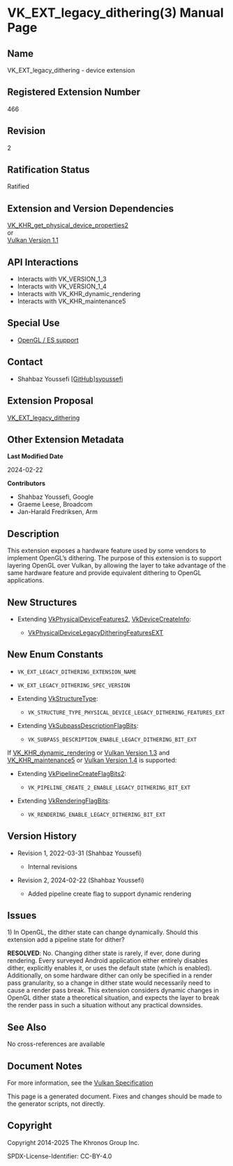 # VK\_EXT\_legacy\_dithering(3) Manual Page

## Name

VK\_EXT\_legacy\_dithering - device extension



## [](#_registered_extension_number)Registered Extension Number

466

## [](#_revision)Revision

2

## [](#_ratification_status)Ratification Status

Ratified

## [](#_extension_and_version_dependencies)Extension and Version Dependencies

[VK\_KHR\_get\_physical\_device\_properties2](https://registry.khronos.org/vulkan/specs/latest/man/html/VK_KHR_get_physical_device_properties2.html)  
or  
[Vulkan Version 1.1](#versions-1.1)

## [](#_api_interactions)API Interactions

- Interacts with VK\_VERSION\_1\_3
- Interacts with VK\_VERSION\_1\_4
- Interacts with VK\_KHR\_dynamic\_rendering
- Interacts with VK\_KHR\_maintenance5

## [](#_special_use)Special Use

- [OpenGL / ES support](https://registry.khronos.org/vulkan/specs/latest/html/vkspec.html#extendingvulkan-compatibility-specialuse)

## [](#_contact)Contact

- Shahbaz Youssefi [\[GitHub\]syoussefi](https://github.com/KhronosGroup/Vulkan-Docs/issues/new?body=%5BVK_EXT_legacy_dithering%5D%20%40syoussefi%0A%2AHere%20describe%20the%20issue%20or%20question%20you%20have%20about%20the%20VK_EXT_legacy_dithering%20extension%2A)

## [](#_extension_proposal)Extension Proposal

[VK\_EXT\_legacy\_dithering](https://github.com/KhronosGroup/Vulkan-Docs/tree/main/proposals/VK_EXT_legacy_dithering.adoc)

## [](#_other_extension_metadata)Other Extension Metadata

**Last Modified Date**

2024-02-22

**Contributors**

- Shahbaz Youssefi, Google
- Graeme Leese, Broadcom
- Jan-Harald Fredriksen, Arm

## [](#_description)Description

This extension exposes a hardware feature used by some vendors to implement OpenGL’s dithering. The purpose of this extension is to support layering OpenGL over Vulkan, by allowing the layer to take advantage of the same hardware feature and provide equivalent dithering to OpenGL applications.

## [](#_new_structures)New Structures

- Extending [VkPhysicalDeviceFeatures2](https://registry.khronos.org/vulkan/specs/latest/man/html/VkPhysicalDeviceFeatures2.html), [VkDeviceCreateInfo](https://registry.khronos.org/vulkan/specs/latest/man/html/VkDeviceCreateInfo.html):
  
  - [VkPhysicalDeviceLegacyDitheringFeaturesEXT](https://registry.khronos.org/vulkan/specs/latest/man/html/VkPhysicalDeviceLegacyDitheringFeaturesEXT.html)

## [](#_new_enum_constants)New Enum Constants

- `VK_EXT_LEGACY_DITHERING_EXTENSION_NAME`
- `VK_EXT_LEGACY_DITHERING_SPEC_VERSION`
- Extending [VkStructureType](https://registry.khronos.org/vulkan/specs/latest/man/html/VkStructureType.html):
  
  - `VK_STRUCTURE_TYPE_PHYSICAL_DEVICE_LEGACY_DITHERING_FEATURES_EXT`
- Extending [VkSubpassDescriptionFlagBits](https://registry.khronos.org/vulkan/specs/latest/man/html/VkSubpassDescriptionFlagBits.html):
  
  - `VK_SUBPASS_DESCRIPTION_ENABLE_LEGACY_DITHERING_BIT_EXT`

If [VK\_KHR\_dynamic\_rendering](https://registry.khronos.org/vulkan/specs/latest/man/html/VK_KHR_dynamic_rendering.html) or [Vulkan Version 1.3](#versions-1.3) and [VK\_KHR\_maintenance5](https://registry.khronos.org/vulkan/specs/latest/man/html/VK_KHR_maintenance5.html) or [Vulkan Version 1.4](#versions-1.4) is supported:

- Extending [VkPipelineCreateFlagBits2](https://registry.khronos.org/vulkan/specs/latest/man/html/VkPipelineCreateFlagBits2.html):
  
  - `VK_PIPELINE_CREATE_2_ENABLE_LEGACY_DITHERING_BIT_EXT`
- Extending [VkRenderingFlagBits](https://registry.khronos.org/vulkan/specs/latest/man/html/VkRenderingFlagBits.html):
  
  - `VK_RENDERING_ENABLE_LEGACY_DITHERING_BIT_EXT`

## [](#_version_history)Version History

- Revision 1, 2022-03-31 (Shahbaz Youssefi)
  
  - Internal revisions
- Revision 2, 2024-02-22 (Shahbaz Youssefi)
  
  - Added pipeline create flag to support dynamic rendering

## [](#_issues)Issues

1\) In OpenGL, the dither state can change dynamically. Should this extension add a pipeline state for dither?

**RESOLVED**: No. Changing dither state is rarely, if ever, done during rendering. Every surveyed Android application either entirely disables dither, explicitly enables it, or uses the default state (which is enabled). Additionally, on some hardware dither can only be specified in a render pass granularity, so a change in dither state would necessarily need to cause a render pass break. This extension considers dynamic changes in OpenGL dither state a theoretical situation, and expects the layer to break the render pass in such a situation without any practical downsides.

## [](#_see_also)See Also

No cross-references are available

## [](#_document_notes)Document Notes

For more information, see the [Vulkan Specification](https://registry.khronos.org/vulkan/specs/latest/html/vkspec.html#VK_EXT_legacy_dithering)

This page is a generated document. Fixes and changes should be made to the generator scripts, not directly.

## [](#_copyright)Copyright

Copyright 2014-2025 The Khronos Group Inc.

SPDX-License-Identifier: CC-BY-4.0
